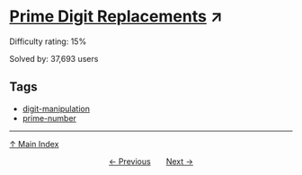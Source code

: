 # [Prime Digit Replacements](https://projecteuler.net/problem=51) ↗️

Difficulty rating: 15%

Solved by: 37,693 users
## Tags

- [digit-manipulation](../tags/digit-manipulation.md)
- [prime-number](../tags/prime-number.md)



---

[↑ Main Index](../README.md)


<div align=center><a href='50.md'>← Previous</a> &nbsp;&nbsp; &nbsp;&nbsp;  <a href='52.md'>Next →</a></div>

